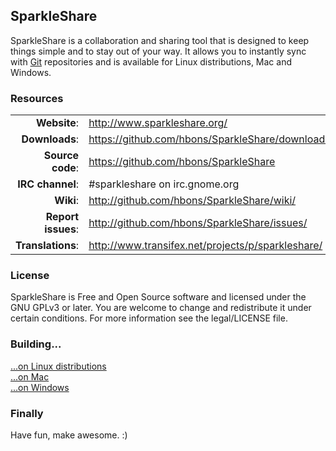 ## SparkleShare

SparkleShare is a collaboration and sharing tool that is designed to keep things simple and to stay out of your way. It allows you to instantly sync with [Git](http://www.git-scm.org/) repositories and is available for Linux distributions, Mac and Windows.  


### Resources

|||
|-----------------------------------:|:----------------------------------|
|       **Website**: | http://www.sparkleshare.org/                      |
|     **Downloads**: | https://github.com/hbons/SparkleShare/downloads   |
|   **Source code**: | https://github.com/hbons/SparkleShare             |
|   **IRC channel**: | #sparkleshare on irc.gnome.org                    |
|          **Wiki**: | http://github.com/hbons/SparkleShare/wiki/        |
| **Report issues**: | http://github.com/hbons/SparkleShare/issues/      |
|  **Translations**: | http://www.transifex.net/projects/p/sparkleshare/ |  


### License

SparkleShare is Free and Open Source software and licensed under the GNU GPLv3 or later. You are welcome to change and redistribute it under certain conditions. For more information see the legal/LICENSE file.  

### Building...

[...on Linux distributions](https://github.com/hbons/SparkleShare/blob/master/SparkleShare/Linux/README.md)  
[...on Mac](https://github.com/hbons/SparkleShare/blob/master/SparkleShare/Mac/README.md)  
[...on Windows](https://github.com/hbons/SparkleShare/blob/master/SparkleShare/Windows/README.md)  


### Finally

Have fun, make awesome. :)

